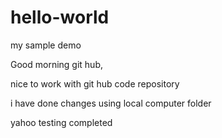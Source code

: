 # hello-world
my sample demo

Good morning git hub,

nice to work with git hub code repository

i have done changes using local computer folder

yahoo testing completed